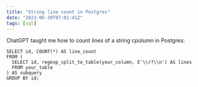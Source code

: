 ```yaml
---
title: "String line count in Postgres"
date: "2023-06-30T07:01:41Z"
tags: [sql]
---
```


ChatGPT taught me how to count lines of a string cpolumn in Postgres:

```
SELECT id, COUNT(*) AS line_count
FROM (
  SELECT id, regexp_split_to_table(your_column, E'\\r?\\n') AS lines
  FROM your_table
) AS subquery
GROUP BY id;
```

